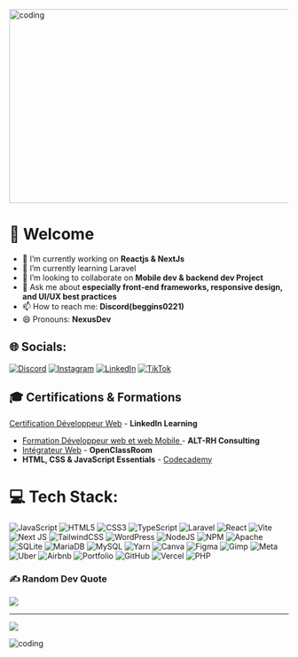 <img align="top" alt="coding" width="1000" height="350" src="https://user-images.githubusercontent.com/99426565/173877723-72070181-d006-4773-9296-a96066814f04.gif">
<h1>👋 Welcome </h1>

- 🔭 I’m currently working on **Reactjs & NextJs**
- 🌱 I’m currently learning Laravel
- 👯 I’m looking to collaborate on **Mobile dev & backend dev Project**
- 💬 Ask me about **especially front-end frameworks, responsive design, and UI/UX best practices**
- 📫 How to reach me: **Discord(beggins0221)**
- 😄 Pronouns: **NexusDev**
  
## 🌐 Socials:
[![Discord](https://img.shields.io/badge/Discord-%237289DA.svg?logo=discord&logoColor=white)](https://discord.gg/beggins0221) [![Instagram](https://img.shields.io/badge/Instagram-%23E4405F.svg?logo=Instagram&logoColor=white)](https://instagram.com/richou_beggins) [![LinkedIn](https://img.shields.io/badge/LinkedIn-%230077B5.svg?logo=linkedin&logoColor=white)](https://linkedin.com/in/www.linkedin.com/in/Richard-ducteil) [![TikTok](https://img.shields.io/badge/TikTok-%23000000.svg?logo=TikTok&logoColor=white)](https://tiktok.com/@begginsrichou) 

## 🎓 Certifications & Formations
 [Certification Développeur Web](https://www.linkedin.com/in/exemple) - **LinkedIn Learning**
- [Formation Développeur web et web Mobile ](https://alt-rh.com/) - **ALT-RH Consulting**
- [Intégrateur Web](https://openclassrooms.com) - **OpenClassRoom**
- **HTML, CSS & JavaScript Essentials** - [Codecademy](https://www.codecademy.com/)

# 💻 Tech Stack:
![JavaScript](https://img.shields.io/badge/javascript-%23323330.svg?style=for-the-badge&logo=javascript&logoColor=%23F7DF1E) ![HTML5](https://img.shields.io/badge/html5-%23E34F26.svg?style=for-the-badge&logo=html5&logoColor=white) ![CSS3](https://img.shields.io/badge/css3-%231572B6.svg?style=for-the-badge&logo=css3&logoColor=white) ![TypeScript](https://img.shields.io/badge/typescript-%23007ACC.svg?style=for-the-badge&logo=typescript&logoColor=white) ![Laravel](https://img.shields.io/badge/laravel-%23FF2D20.svg?style=for-the-badge&logo=laravel&logoColor=white) ![React](https://img.shields.io/badge/react-%2320232a.svg?style=for-the-badge&logo=react&logoColor=%2361DAFB) ![Vite](https://img.shields.io/badge/vite-%23646CFF.svg?style=for-the-badge&logo=vite&logoColor=white) ![Next JS](https://img.shields.io/badge/Next-black?style=for-the-badge&logo=next.js&logoColor=white) ![TailwindCSS](https://img.shields.io/badge/tailwindcss-%2338B2AC.svg?style=for-the-badge&logo=tailwind-css&logoColor=white) ![WordPress](https://img.shields.io/badge/WordPress-%23117AC9.svg?style=for-the-badge&logo=WordPress&logoColor=white) ![NodeJS](https://img.shields.io/badge/node.js-6DA55F?style=for-the-badge&logo=node.js&logoColor=white) ![NPM](https://img.shields.io/badge/NPM-%23CB3837.svg?style=for-the-badge&logo=npm&logoColor=white) ![Apache](https://img.shields.io/badge/apache-%23D42029.svg?style=for-the-badge&logo=apache&logoColor=white) ![SQLite](https://img.shields.io/badge/sqlite-%2307405e.svg?style=for-the-badge&logo=sqlite&logoColor=white) ![MariaDB](https://img.shields.io/badge/MariaDB-003545?style=for-the-badge&logo=mariadb&logoColor=white) ![MySQL](https://img.shields.io/badge/mysql-4479A1.svg?style=for-the-badge&logo=mysql&logoColor=white) ![Yarn](https://img.shields.io/badge/yarn-%232C8EBB.svg?style=for-the-badge&logo=yarn&logoColor=white) ![Canva](https://img.shields.io/badge/Canva-%2300C4CC.svg?style=for-the-badge&logo=Canva&logoColor=white) ![Figma](https://img.shields.io/badge/figma-%23F24E1E.svg?style=for-the-badge&logo=figma&logoColor=white) ![Gimp](https://img.shields.io/badge/Gimp-657D8B?style=for-the-badge&logo=gimp&logoColor=FFFFFF) ![Meta](https://img.shields.io/badge/Meta-%230467DF.svg?style=for-the-badge&logo=Meta&logoColor=white) ![Uber](https://img.shields.io/badge/Uber-%23000000.svg?style=for-the-badge&logo=Uber&logoColor=white) ![Airbnb](https://img.shields.io/badge/Airbnb-%23ff5a5f.svg?style=for-the-badge&logo=Airbnb&logoColor=white) ![Portfolio](https://img.shields.io/badge/Portfolio-%23000000.svg?style=for-the-badge&logo=firefox&logoColor=#FF7139) ![GitHub](https://img.shields.io/badge/github-%23121011.svg?style=for-the-badge&logo=github&logoColor=white) ![Vercel](https://img.shields.io/badge/vercel-%23000000.svg?style=for-the-badge&logo=vercel&logoColor=white) ![PHP](https://img.shields.io/badge/php-%23777BB4.svg?style=for-the-badge&logo=php&logoColor=white)


### ✍️ Random Dev Quote
![](https://quotes-github-readme.vercel.app/api?type=horizontal&theme=radical)

---
[![](https://visitcount.itsvg.in/api?id=Richard-Ducteil&icon=0&color=0)](https://visitcount.itsvg.in)

<img align="top" alt="coding" width="" src="https://user-images.githubusercontent.com/106918656/209438619-25091cdf-a126-4e95-a24c-5efdf8057606.gif">
